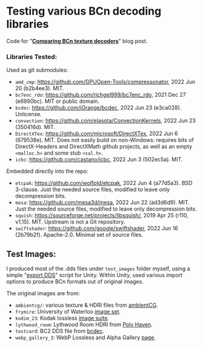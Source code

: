 # Testing various BCn decoding libraries

Code for "[**Comparing BCn texture decoders**](https://aras-p.info/blog/2022/06/23/Comparing-BCn-texture-decoders/)" blog post.

### Libraries Tested:

Used as git submodules:

* `amd_cmp`: https://github.com/GPUOpen-Tools/compressonator, 2022 Jun 20 (b2b4ee3). MIT.
* `bc7enc_rdo`: https://github.com/richgel999/bc7enc_rdo, 2021 Dec 27 (e6990bc). MIT or public domain.
* `bcdec`: https://github.com/iOrange/bcdec, 2022 Jun 23 (e3ca028). Unlicense.
* `convection`: https://github.com/elasota/ConvectionKernels, 2022 Jun 23 (350416d). MIT.
* `DirectXTex`: https://github.com/microsoft/DirectXTex, 2022 Jun 6 (679538e). MIT.
  Does not easily build on non-Windows: requires bits of DirectX-Headers and DirectXMath
  github projects, as well as an empty `<malloc.h>` and some stub `<sal.h>`.
* `icbc`: https://github.com/castano/icbc, 2022 Jun 3 (502ec5a). MIT.

Embedded directly into the repo:

* `etcpak`: https://github.com/wolfpld/etcpak, 2022 Jun 4 (a77d5a3). BSD 3-clause.
  Just the needed source files, modified to leave only decompression bits.
* `mesa`: https://github.com/mesa3d/mesa, 2022 Jun 22 (ad3d6d9). MIT.
  Just the needed source files, modified to leave only decompression bits.
* `squish`: https://sourceforge.net/projects/libsquish/, 2019 Apr 25 (r110, v1.15). MIT.
  Upstream is not a Git repository.
* `swiftshader`: https://github.com/google/swiftshader, 2022 Jun 16 (2b79b2f). Apache-2.0.
  Minimal set of source files.

## Test Images:

I produced most of the .dds files under `test_images` folder myself, using a simple
"[export DDS](https://gist.github.com/aras-p/0f0b02aa193346be18e5f130f2704782)" script for Unity.
Within Unity, used various import options to produce BCn formats out of original images.

The original images are from:

* `ambientcg/`: various texture & HDRI files from [ambientCG](https://ambientcg.com/).
* `frymire`: University of Waterloo [image set](https://links.uwaterloo.ca/Repository.html).
* `kodim_23`: Kodak lossless [image suite](http://r0k.us/graphics/kodak/kodim23.html).
* `lythwood_room`: Lythwood Room HDRI from [Poly Haven](https://polyhaven.com/a/lythwood_room).
* `testcard`: BC2 DDS file from [bcdec](https://github.com/iOrange/bcdec/tree/main/test_images).
* `webp_gallery_3`: WebP Lossless and Alpha Gallery [page](https://developers.google.com/speed/webp/gallery2).
